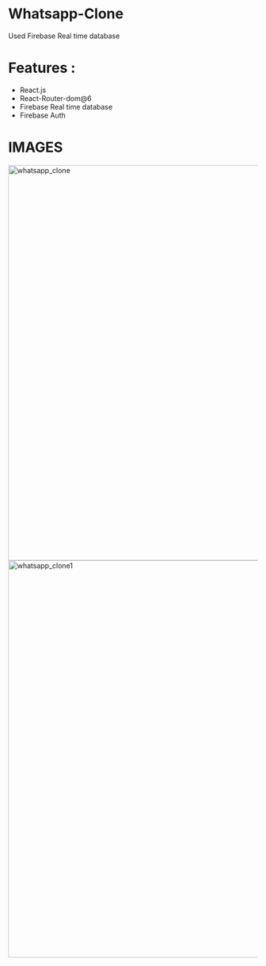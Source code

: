 # Whatsapp-Clone

Used Firebase Real time database 

# Features :
 <ul>
    <li>React.js </li>
     <li>React-Router-dom@6 </li>
     <li>Firebase Real time database </li> 
     <li>Firebase Auth </li>
   </ul>

# IMAGES


<img width="796" alt="whatsapp_clone" src="https://user-images.githubusercontent.com/88144376/229352478-6af4d7b8-6cf7-49e3-a08d-ed8a25ada962.png">

<img width="800" alt="whatsapp_clone1" src="https://user-images.githubusercontent.com/88144376/229352485-eacb8542-ad60-4a70-9273-15f2908baabb.png">

